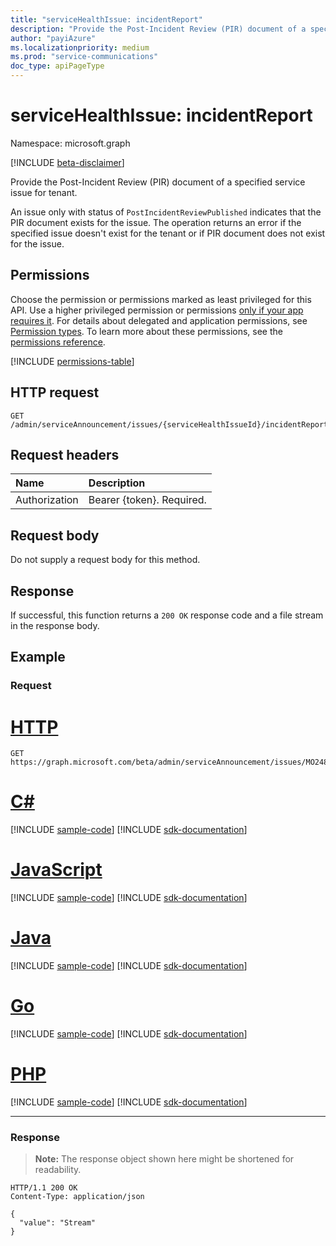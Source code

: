```yaml
---
title: "serviceHealthIssue: incidentReport"
description: "Provide the Post-Incident Review (PIR) document of a specified service issue for tenant."
author: "payiAzure"
ms.localizationpriority: medium
ms.prod: "service-communications"
doc_type: apiPageType
---
```


# serviceHealthIssue: incidentReport
Namespace: microsoft.graph

[!INCLUDE [beta-disclaimer](../../includes/beta-disclaimer.md)]

Provide the Post-Incident Review (PIR) document of a specified service issue for tenant.

An issue only with status of `PostIncidentReviewPublished` indicates that the PIR document exists for the issue. The operation returns an error if the specified issue doesn't exist for the tenant or if PIR document does not exist for the issue.

## Permissions
Choose the permission or permissions marked as least privileged for this API. Use a higher privileged permission or permissions [only if your app requires it](/graph/permissions-overview#best-practices-for-using-microsoft-graph-permissions). For details about delegated and application permissions, see [Permission types](/graph/permissions-overview#permission-types). To learn more about these permissions, see the [permissions reference](/graph/permissions-reference).

<!-- { "blockType": "permissions", "name": "servicehealthissue_incidentreport" } -->
[!INCLUDE [permissions-table](../includes/permissions/servicehealthissue-incidentreport-permissions.md)]

## HTTP request

<!-- {
  "blockType": "ignored"
}
-->
``` http
GET /admin/serviceAnnouncement/issues/{serviceHealthIssueId}/incidentReport
```

## Request headers
|Name|Description|
|:---|:---|
|Authorization|Bearer {token}. Required.|

## Request body
Do not supply a request body for this method.

## Response

If successful, this function returns a `200 OK` response code and a file stream in the response body.

## Example

### Request

# [HTTP](#tab/http)
<!-- {
  "blockType": "request",
  "sampleKeys": ["MO248163"],
  "name": "servicehealthissue_incidentreport"
}
-->
``` http
GET https://graph.microsoft.com/beta/admin/serviceAnnouncement/issues/MO248163/incidentReport
```

# [C#](#tab/csharp)
[!INCLUDE [sample-code](../includes/snippets/csharp/servicehealthissue-incidentreport-csharp-snippets.md)]
[!INCLUDE [sdk-documentation](../includes/snippets/snippets-sdk-documentation-link.md)]

# [JavaScript](#tab/javascript)
[!INCLUDE [sample-code](../includes/snippets/javascript/servicehealthissue-incidentreport-javascript-snippets.md)]
[!INCLUDE [sdk-documentation](../includes/snippets/snippets-sdk-documentation-link.md)]

# [Java](#tab/java)
[!INCLUDE [sample-code](../includes/snippets/java/servicehealthissue-incidentreport-java-snippets.md)]
[!INCLUDE [sdk-documentation](../includes/snippets/snippets-sdk-documentation-link.md)]

# [Go](#tab/go)
[!INCLUDE [sample-code](../includes/snippets/go/servicehealthissue-incidentreport-go-snippets.md)]
[!INCLUDE [sdk-documentation](../includes/snippets/snippets-sdk-documentation-link.md)]

# [PHP](#tab/php)
[!INCLUDE [sample-code](../includes/snippets/php/servicehealthissue-incidentreport-php-snippets.md)]
[!INCLUDE [sdk-documentation](../includes/snippets/snippets-sdk-documentation-link.md)]

---

### Response
>**Note:** The response object shown here might be shortened for readability.
<!-- {
  "blockType": "response",
  "truncated": true,
  "@odata.type": "Edm.Stream"
}
-->
``` http
HTTP/1.1 200 OK
Content-Type: application/json

{
  "value": "Stream"
}
```

